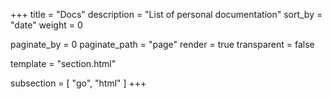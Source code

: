 +++
title = "Docs"
description = "List of personal documentation"
sort_by = "date"
weight = 0

paginate_by = 0
paginate_path = "page"
render = true
transparent = false

template = "section.html"

subsection = [
    "go",
    "html"
]
+++
